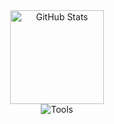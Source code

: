 <div align="center">
  <img src="https://github-stats-rho-eight.vercel.app/api?username=maxguuse&card_width=300&custom_title=Activity&include_all_commits=true&hide=prs&show=prs_merged&show_icons=true&rank_icon=percentile&exclude_repo=github-stats,maxguuse,dotfiles&bg_color=1e1e2e&text_color=cdd6f4&icon_color=cba6f7&title_color=94e2d5" height="150" alt="GitHub Stats">
</div>

<div align="center">
  <img src="https://skillicons.dev/icons?i=go,linux,neovim&perline=3" alt="Tools">
</div>
